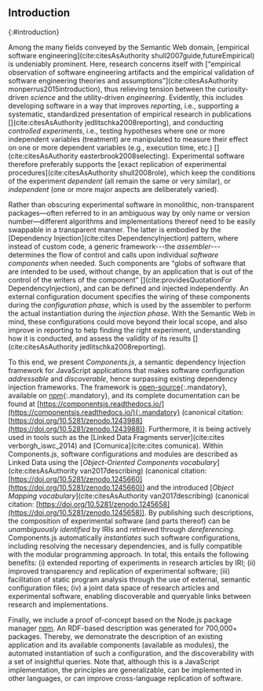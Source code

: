 ## Introduction
{:#introduction}

Among the many fields conveyed by the Semantic Web domain, 
[empirical software engineering](cite:citesAsAuthority shull2007guide,futureEmpirical) is undeniably prominent.
Here, research concerns itself with [<q>empirical observation of software engineering artifacts and the empirical validation of software engineering theories
and assumptions</q>](cite:citesAsAuthority monperrus2015introduction),
thus relieving tension between the curiosity-driven _science_ and the utility-driven _engineering_.
Evidently,
this includes developing software in a way that improves _reporting_, i.e., supporting a systematic, standardized presentation of empirical research in publications [](cite:citesAsAuthority jedlitschka2008reporting),
and conducting _controlled experiments_, i.e., testing hypotheses where one or more independent variables (treatment) are manipulated to measure their effect on one or more dependent variables (e.g., execution time, etc.) [](cite:citesAsAuthority easterbrook2008selecting).
Experimental software therefore preferably supports the [exact replication of experimental procedures](cite:citesAsAuthority shull2008role), 
which keep the conditions of the experiment _dependent_ (all remain the same or very similar),
or _independent_ (one or more major aspects are deliberately varied).

Rather than obscuring experimental software in monolithic, non-transparent packages—often referred to in an ambiguous way by only name or version number—different algorithms and implementations thereof need to be easily swappable in a transparent manner.
The latter is embodied by the [Dependency Injection](cite:cites DependencyInjection) pattern,
where instead of custom code, a generic framework---the _assembler_---determines the flow of control and calls upon individual _software components_ when needed.
Such components are
<q>globs of software that are intended to be used, without change, by an application that is out of the control of the writers of the component</q> [](cite:providesQuotationFor DependencyInjection),
and can be defined and injected independently.
An external configuration document specifies the wiring of these components during the _configuration phase_, 
which is used by the assembler to perform the actual instantiation during the _injection phase_.
With the Semantic Web in mind,
these configurations could move beyond their local scope,
and also improve in reporting to help finding the right experiment, understanding how it is conducted, and assess the validity of its results [](cite:citesAsAuthority jedlitschka2008reporting).

To this end, 
we present _Components.js_, 
a semantic dependency Injection framework for JavaScript applications that makes software configuration _addressable_ and _discoverable_, hence surpassing existing dependency injection frameworks.
The framework is [open-source](https://github.com/LinkedSoftwareDependencies/Components.js){:.mandatory},
available on [npm](https://www.npmjs.com/package/componentsjs){:.mandatory},
and its complete documentation can be found at [https://componentsjs.readthedocs.io/](https://componentsjs.readthedocs.io/){:.mandatory}
(canonical citation: [https://doi.org/10.5281/zenodo.1243988](https://doi.org/10.5281/zenodo.1243988)).
Furthermore, it is being actively used in tools such as
the [Linked Data Fragments server](cite:cites verborgh_iswc_2014) and [Comunica](cite:cites comunica).
Within Components.js,
software configurations and modules are described as Linked Data using
the [_Object-Oriented Components vocabulary_](cite:citesAsAuthority van2017describing)
(canonical citation: [https://doi.org/10.5281/zenodo.1245660](https://doi.org/10.5281/zenodo.1245660))
and the introduced [_Object Mapping vocabulary_](cite:citesAsAuthority van2017describing)
(canonical citation: [https://doi.org/10.5281/zenodo.1245658](https://doi.org/10.5281/zenodo.1245658)).
By publishing such descriptions,
the composition of experimental software (and parts thereof) can be _unambiguously identified_ by IRIs and 
retrieved through _dereferencing_.
Components.js automatically _instantiates_ such software configurations, including resolving the necessary dependencies, 
and is fully compatible with the modular programming approach.
In total, this entails the following benefits:
(i) extended reporting of experiments in research articles by IRI;
(ii) improved transparency and replication of experimental software;
(iii) facilitation of static program analysis through the use of external, semantic configuration files;
(iv) a joint data space of research articles and experimental software, enabling discoverable and queryable links between research and implementations.

Finally, we include a proof of-concept based on the Node.js package manager [npm](https://www.npmjs.com/).
An RDF-based description was generated for 700,000+ packages. Thereby, 
we demonstrate the description of an existing application and its available components (available as modules),
the automated instantiation of such a configuration, and the discoverability with a set of insightful queries.
Note that, although this is a JavaScript implementation, the principles are generalizable, 
can be implemented in other languages, or can improve cross-language replication of software.
